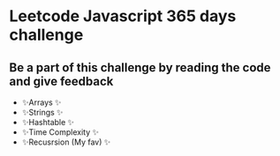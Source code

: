 # Leetcode Javascript 365 days challenge 
## Be a part of this challenge by reading the code and give feedback

- ✨Arrays ✨
- ✨Strings ✨
- ✨Hashtable ✨
- ✨Time Complexity ✨
- ✨Recusrsion  (My fav) ✨